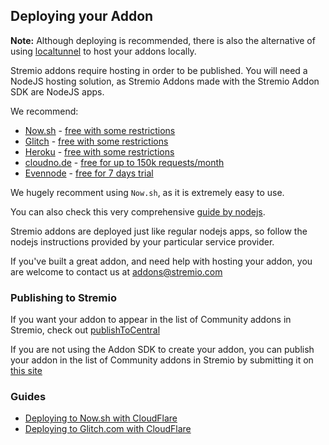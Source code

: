 ## Deploying your Addon

**Note:** Although deploying is recommended, there is also the alternative of using [localtunnel](https://github.com/localtunnel/localtunnel) to host your addons locally.

Stremio addons require hosting in order to be published. You will need a NodeJS hosting solution, as Stremio Addons made with the Stremio Addon SDK are NodeJS apps.

We recommend:

- [Now.sh](https://zeit.co/) - [free with some restrictions](https://zeit.co/pricing)
- [Glitch](https://glitch.com/) - [free with some restrictions](https://glitch.com/help/restrictions/)
- [Heroku](https://www.heroku.com) - [free with some restrictions](https://www.heroku.com/pricing)
- [cloudno.de](https://cloudno.de) - [free for up to 150k requests/month](https://cloudno.de/pricing)
- [Evennode](https://www.evennode.com) - [free for 7 days trial](https://www.evennode.com/pricing)

We hugely recomment using `Now.sh`, as it is extremely easy to use.

You can also check this very comprehensive [guide by nodejs](https://github.com/nodejs/node-v0.x-archive/wiki/node-hosting).

Stremio addons are deployed just like regular nodejs apps, so follow the nodejs instructions provided by your particular service provider.

If you've built a great addon, and need help with hosting your addon, you are welcome to contact us at [addons@stremio.com](addons@stremio.com)

### Publishing to Stremio

If you want your addon to appear in the list of Community addons in Stremio, check out [publishToCentral](../README.md#publishtocentralurl)

If you are not using the Addon SDK to create your addon, you can publish your addon in the list of Community addons in Stremio by submitting it on [this site](https://stremio.github.io/stremio-publish-addon/index.html)

### Guides

- [Deploying to Now.sh with CloudFlare](./now.md)
- [Deploying to Glitch.com with CloudFlare](./glitch.md)
